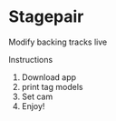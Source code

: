 # Stagepair
Modify backing tracks live

Instructions
1. Download app
2. print tag models
3. Set cam
4. Enjoy!
   
